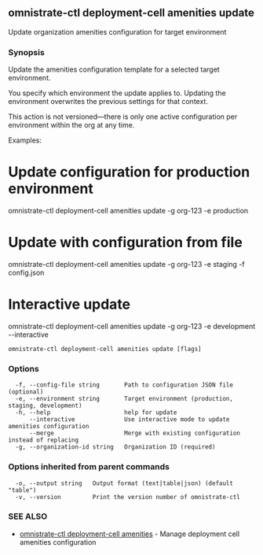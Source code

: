 ## omnistrate-ctl deployment-cell amenities update

Update organization amenities configuration for target environment

### Synopsis

Update the amenities configuration template for a selected target environment.

You specify which environment the update applies to. Updating the environment 
overwrites the previous settings for that context.

This action is not versioned—there is only one active configuration per 
environment within the org at any time.

Examples:
  # Update configuration for production environment
  omnistrate-ctl deployment-cell amenities update -g org-123 -e production

  # Update with configuration from file
  omnistrate-ctl deployment-cell amenities update -g org-123 -e staging -f config.json

  # Interactive update
  omnistrate-ctl deployment-cell amenities update -g org-123 -e development --interactive

```
omnistrate-ctl deployment-cell amenities update [flags]
```

### Options

```
  -f, --config-file string       Path to configuration JSON file (optional)
  -e, --environment string       Target environment (production, staging, development)
  -h, --help                     help for update
      --interactive              Use interactive mode to update amenities configuration
      --merge                    Merge with existing configuration instead of replacing
  -g, --organization-id string   Organization ID (required)
```

### Options inherited from parent commands

```
  -o, --output string   Output format (text|table|json) (default "table")
  -v, --version         Print the version number of omnistrate-ctl
```

### SEE ALSO

* [omnistrate-ctl deployment-cell amenities](omnistrate-ctl_deployment-cell_amenities.md)	 - Manage deployment cell amenities configuration

